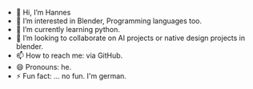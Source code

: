 - 👋 Hi, I’m Hannes
- 👀 I’m interested in Blender, Programming languages too.
- 🌱 I’m currently learning python.
- 💞️ I’m looking to collaborate on AI projects or native design projects in blender. 
- 📫 How to reach me: via GitHub.
- 😄 Pronouns: he.
- ⚡ Fun fact: ... no fun. I'm german.

<!---
DerBerdi99/DerBerdi99 is a ✨ special ✨ repository because its `README.md` (this file) appears on your GitHub profile.
You can click the Preview link to take a look at your changes.
--->
